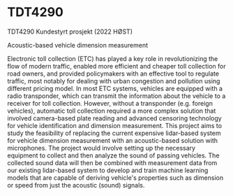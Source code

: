 # TDT4290
TDT4290 Kundestyrt prosjekt (2022 HØST)

Acoustic-based vehicle dimension measurement

Electronic toll collection (ETC) has played a key role in revolutionizing the flow of modern traffic, enabled more efficient and cheaper toll collection for road
owners, and provided policymakers with an effective tool to regulate traffic, most notably for dealing with urban congestion and pollution using different
pricing model. In most ETC systems, vehicles are equipped with a radio transponder, which can transmit the information about the vehicle to a receiver for
toll collection. However, without a transponder (e.g. foreign vehicles), automatic toll collection required a more complex solution that involved camera-based
plate reading and advanced censoring technology for vehicle identification and dimension measurement. This project aims to study the feasibility of replacing
the current expensive lidar-based system for vehicle dimension measurement with an acoustic-based solution with microphones. The project would involve
setting up the necessary equipment to collect and then analyze the sound of passing vehicles. The collected sound data will then be combined with
measurement data from our existing lidar-based system to develop and train machine learning models that are capable of deriving vehicle's properties such
as dimension or speed from just the acoustic (sound) signals.
